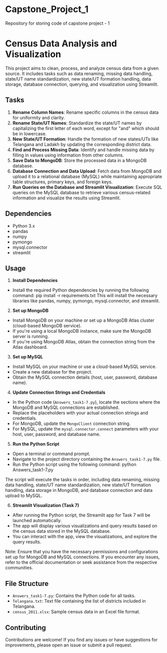 # Capstone_Project_1
Repository for storing code of capstone project - 1

# Census Data Analysis and Visualization

This project aims to clean, process, and analyze census data from a given source. It includes tasks such as data renaming, missing data handling, state/UT name standardization, new state/UT formation handling, data storage, database connection, querying, and visualization using Streamlit.

## Tasks

1. **Rename Column Names**: Rename specific columns in the census data for uniformity and clarity.
2. **Rename State/UT Names**: Standardize the state/UT names by capitalizing the first letter of each word, except for "and" which should be in lowercase.
3. **New State/UT Formation**: Handle the formation of new states/UTs like Telangana and Ladakh by updating the corresponding district data.
4. **Find and Process Missing Data**: Identify and handle missing data by filling in values using information from other columns.
5. **Save Data to MongoDB**: Store the processed data in a MongoDB database.
6. **Database Connection and Data Upload**: Fetch data from MongoDB and upload it to a relational database (MySQL) while maintaining appropriate table structures, primary keys, and foreign keys.
7. **Run Queries on the Database and Streamlit Visualization**: Execute SQL queries on the MySQL database to retrieve various census-related information and visualize the results using Streamlit.

## Dependencies

- Python 3.x
- pandas
- numpy
- pymongo
- mysql.connector
- streamlit

## Usage

1. **Install Dependencies**
- Install the required Python dependencies by running the following command: pip install -r requirements.txt
  This will install the necessary libraries like pandas, numpy, pymongo, mysql.connector, and streamlit.

2. **Set up MongoDB**
- Install MongoDB on your machine or set up a MongoDB Atlas cluster (cloud-based MongoDB service).
- If you're using a local MongoDB instance, make sure the MongoDB server is running.
- If you're using MongoDB Atlas, obtain the connection string from the Atlas dashboard.

3. **Set up MySQL**
- Install MySQL on your machine or use a cloud-based MySQL service.
- Create a new database for the project.
- Obtain the MySQL connection details (host, user, password, database name).

4. **Update Connection Strings and Credentials**
- In the Python code (`Answers_task1-7.py`), locate the sections where the MongoDB and MySQL connections are established.
- Replace the placeholders with your actual connection strings and credentials.
- For MongoDB, update the `MongoClient` connection string.
- For MySQL, update the `mysql.connector.connect` parameters with your host, user, password, and database name. 

5. **Run the Python Script**
- Open a terminal or command prompt.
- Navigate to the project directory containing the `Answers_task1-7.py` file.
- Run the Python script using the following command: python Answers_task1-7.py

The script will execute the tasks in order, including data renaming, missing data handling, state/UT name standardization, new state/UT formation handling, data storage in MongoDB, and database connection and data upload to MySQL.

6. **Streamlit Visualization (Task 7)**
- After running the Python script, the Streamlit app for Task 7 will be launched automatically.
- The app will display various visualizations and query results based on the census data stored in the MySQL database.
- You can interact with the app, view the visualizations, and explore the query results.

Note: Ensure that you have the necessary permissions and configurations set up for MongoDB and MySQL connections. If you encounter any issues, refer to the official documentation or seek assistance from the respective communities.

## File Structure

- `Answers_task1-7.py`: Contains the Python code for all tasks.
- `Telangana.txt`: Text file containing the list of districts included in Telangana.
- `census_2011.xlsx`: Sample census data in an Excel file format.

## Contributing

Contributions are welcome! If you find any issues or have suggestions for improvements, please open an issue or submit a pull request.

